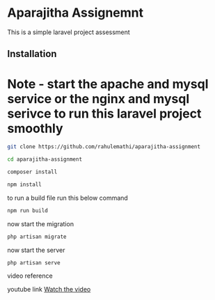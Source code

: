 
# Aparajitha Assignemnt

This is a simple laravel project assessment




## Installation

# Note - start the apache and mysql service or the nginx and mysql serivce to run this laravel project smoothly

```bash
git clone https://github.com/rahulemathi/aparajitha-assignment
```
```bash
cd aparajitha-assignment
```
```bash
composer install
```
```bash
npm install
```

to run a build file run this below command

```bash
npm run build
```


now start the migration 

```bash
php artisan migrate
```

now start the server

```bash
php artisan serve
```

video reference

youtube link
[Watch the video](https://youtu.be/mDaYC2VobTU)